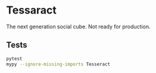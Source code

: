 # Tessaract
The next generation social cube.
Not ready for production.

## Tests
```bash
pytest
mypy --ignore-missing-imports Tesseract
```